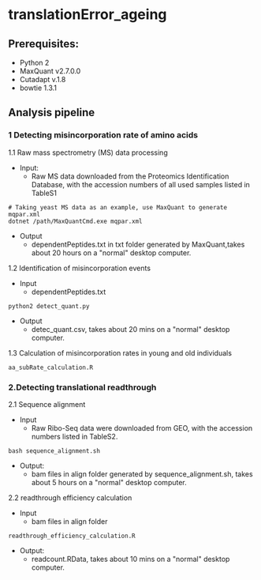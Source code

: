 # translationError_ageing
## Prerequisites:
* Python 2 
* MaxQuant v2.7.0.0
* Cutadapt v.1.8
* bowtie 1.3.1

## Analysis pipeline
### 1 Detecting misincorporation rate of amino acids
1.1 Raw mass spectrometry (MS) data processing
* Input:
  * Raw MS data downloaded from the Proteomics Identification Database, with the accession numbers of all used samples listed in TableS1
  
```{shell}
# Taking yeast MS data as an example, use MaxQuant to generate mqpar.xml
dotnet /path/MaxQuantCmd.exe mqpar.xml
```
* Output
  * dependentPeptides.txt in txt folder generated by MaxQuant,takes about 20 hours on a "normal" desktop computer.
    
1.2 Identification of misincorporation events
* Input 
  * dependentPeptides.txt
```{shell}
python2 detect_quant.py
```
* Output
  * detec_quant.csv, takes about 20 mins on a "normal" desktop computer.
    
1.3 Calculation of misincorporation rates in young and old individuals

```{r}
aa_subRate_calculation.R

```

### 2.Detecting translational readthrough
2.1 Sequence alignment
* Input
  * Raw Ribo-Seq data were downloaded from GEO, with the accession numbers listed in TableS2.
```{shell}
bash sequence_alignment.sh

```
* Output:
  * bam files in align folder generated by sequence_alignment.sh, takes about 5 hours on a "normal" desktop computer.
  
2.2 readthrough efficiency calculation

* Input
  * bam files in align folder 
```{shell}
readthrough_efficiency_calculation.R
```
* Output:
  * readcount.RData, takes about 10 mins on a "normal" desktop computer.
  
